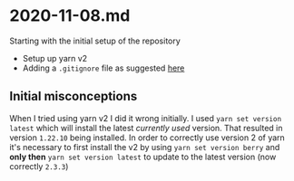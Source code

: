 # 2020-11-08.md

Starting with the initial setup of the repository

* Setup up yarn v2
* Adding a `.gitignore` file as suggested [here](https://yarnpkg.com/getting-started/qa#which-files-should-be-gitignored)

## Initial misconceptions

When I tried using yarn v2 I did it wrong initially.
I used `yarn set version latest` which will install the latest _currently used_ version.
That resulted in version `1.22.10` being installed.
In order to correctly use version 2 of yarn it's necessary to first install the v2 by using
`yarn set version berry` and **only then**
`yarn set version latest` to update to the latest version (now correctly `2.3.3`)
